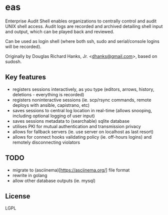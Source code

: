 # eas
Enterprise Audit Shell enables organizations to centrally control and audit UNIX shell access. Audit logs are recorded and archived detailing shell input and output, which can be played back and reviewed.

Can be used as login shell (where both ssh, sudo and serial/console logins will be recorded).

Originally by Douglas Richard Hanks, Jr. &lt;dhanks@gmail.com>, based on sudosh.

## Key features

* registers sessions interactively, as you type (editors, arrows, history, deletions - everything is recorded)
* registers noninteractive sessions (ie. scp/rsync commands, remote deploys with ansible, capistrano, etc)
* saves sessions to central log location in real-time (allows snooping, including optional logging of user input)
* saves sessions metadata to (searchable) sqlite database
* utilises PKI for mutual authentication and transmission privacy
* allows for fallback servers (ie. use server on localhost as last resort)
* allows for connect hooks validating policy (ie. off-hours logins) and remotely disconnecting violators

## TODO

* migrate to (asciinema)[https://asciinema.org/] file format
* rewrite in golang
* allow other database outputs (ie. mysql)

## License

LGPL
